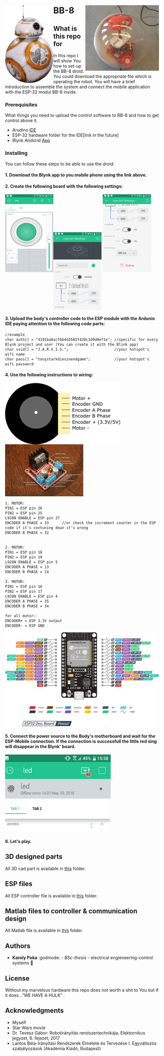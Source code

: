 # BB-8 <img align="left" src="images/bb8.png" width="158" height="254"><img align="right" src="images/bb8_ours.jpg" width="241" height="214">

## What is this repo for

In this repo I will show You how to set-up the BB-8 droid. You could download the appropriate file which is operating the robot. You will have a brief introduction to assemble the system and connect the mobile application with the ESP-32 modul BB-8 inside.


### Prerequisites


What things you need to upload the control software to BB-8 and how to get control above it.


- Arudino [IDE](https://www.arduino.cc/en/Main/Software/)
- ESP-32 hardware folder for the IDE[link in the future]
- Blynk Andorid [App](https://play.google.com/store/apps/details?id=cc.blynk&hl=en_US)


### Installing

You can follow these steps to be able to use the droid:

#### 1. Download the Blynk app to you mobile phone using the link above.

#### 2. Create the following board with the following settings:
<img align="left" src="images/blynk_idle.png" width="158" height="254">
<img align="center" src="images/blynk_setting1.png" width="158" height="254">
<img src="images/blynk_setting2.png" width="158" height="254">

#### 3. Upload the body's controller code to the ESP module with the Ardunio IDE paying attention to the following code parts:
```
//example 
char auth[] = "4191ba0acfbb4d3583f420c3d9d0ef1e"; //specific for every Blynk project and user (You can create it with the Blink app)
char ssid[] = "J.A.R.V.I.S.";                     //your hotspot's wifi name
char pass[] = "tonystarkdiesinendgame";           //your hotspot's wifi password
```

#### 4. Use the following instructions to wiring:
<img align="left" src="images/Motor_pinout.png" >
<img align="center" src="images/L298N.jpg" width="256" height="170" ><br/>


```
1. MOTOR:
PIN1 = ESP pin 26  
PIN2 = ESP pin 25  
L928N ENABLE = ESP pin 27
ENCODER A PHASE = 33      //or check the increment counter in the ESP code if it's contuning down it's wrong
ENCODER B PHASE = 32


2. MOTOR:
PIN1 = ESP pin 18
PIN2 = ESP pin 19
L928N ENABLE = ESP pin 5
ENCODER A PHASE = 13
ENCODER B PHASE = 14

3. MOTOR:
PIN1 = ESP pin 16
PIN2 = ESP pin 17
L928N ENABLE = ESP pin 4
ENCODER A PHASE = 35
ENCODER B PHASE = 34

for all motor:
ENCODER+ = ESP 3.3V output
ENCODER- = ESP GND

```
<img align="center" src="images/ESP32-Pinout.jpg">

#### 5. Connect the power source to the Body's motherboard and wait for the ESP-Mobile connection. If the connection is successfull the little red sing will disappear in the Blynk' board.
<img src="images/blynk_not_connected2.png" width="346" height="252"><br/>
#### 6. Let's play.

## 3D designed parts

All 3D cad part is available in [this](https://github.com/KarolyPoka/BB-8/tree/master/3D_desing) folder.

## ESP files

All ESP controller file is available in [this](https://github.com/KarolyPoka/BB-8/tree/master/ESP_files) folder.

## Matlab files to controller & communication design

All Matlab file is available in [this](https://github.com/KarolyPoka/BB-8/tree/master/Matlab_files) folder.

## Authors

* **Karoly Poka** :godmode: - *BSc-thesis* - electrical engieneering-control systems :electric_plug:

## License
Without my marvelous hardware this repo does not worth a shit to You but if it does..."WE HAVE A HULK” .

## Acknowledgments

* Myself
* Star Wars movie
* Dr. Tevesz Gábor: Robotirányítás rendszertechnikája, Elektornikus jegyzet, 6. fejezet, 2017
* Lantos Béla-Irányítási Rendszerek Elmélete és Tervezése I. Egyváltozós szabályozások (Akadémia Kiadó, Budapest)
